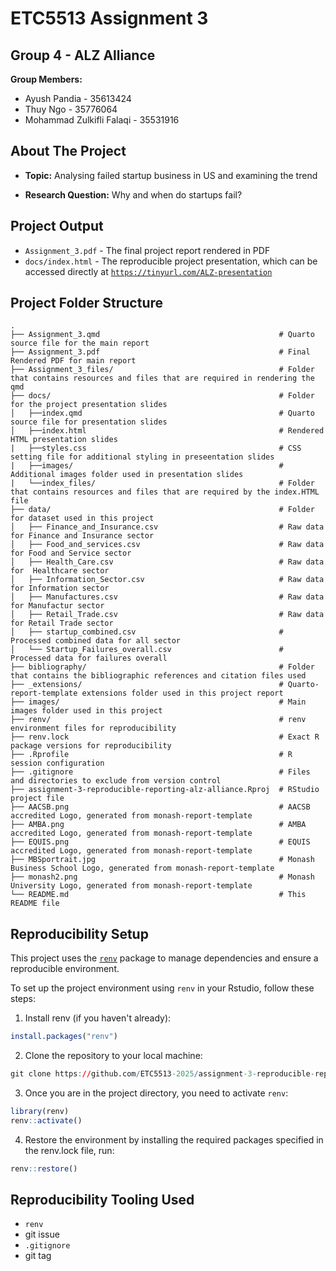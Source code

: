 # ETC5513 Assignment 3

## Group 4 - ALZ Alliance
**Group Members:**
* Ayush Pandia - 35613424
* Thuy Ngo - 35776064
* Mohammad Zulkifli Falaqi - 35531916

## About The Project  
- **Topic:** Analysing failed startup business in US and examining the trend

- **Research Question:** Why and when do startups fail?

## Project Output
- `Assignment_3.pdf` - The final project report rendered in PDF
- `docs/index.html` - The reproducible project presentation, which can be accessed directly at [`https://tinyurl.com/ALZ-presentation`](https://tinyurl.com/ALZ-presentation) 

## Project Folder Structure

```
.
├── Assignment_3.qmd                                        # Quarto source file for the main report
├── Assignment_3.pdf                                        # Final Rendered PDF for main report
├── Assignment_3_files/                                     # Folder that contains resources and files that are required in rendering the qmd 
├── docs/                                                   # Folder for the project presentation slides
│   ├──index.qmd                                            # Quarto source file for presentation slides
│   ├──index.html                                           # Rendered HTML presentation slides
|   ├──styles.css                                           # CSS setting file for additional styling in preseentation slides
|   ├──images/                                              # Additional images folder used in presentation slides
|   └──index_files/                                         # Folder that contains resources and files that are required by the index.HTML file 
├── data/                                                   # Folder for dataset used in this project
│   ├── Finance_and_Insurance.csv                           # Raw data for Finance and Insurance sector
│   ├── Food_and_services.csv                               # Raw data for Food and Service sector
│   ├── Health_Care.csv                                     # Raw data for  Healthcare sector
│   ├── Information_Sector.csv                              # Raw data for Information sector
│   ├── Manufactures.csv                                    # Raw data for Manufactur sector
│   ├── Retail_Trade.csv                                    # Raw data for Retail Trade sector
│   ├── startup_combined.csv                                # Processed combined data for all sector
│   └── Startup_Failures_overall.csv                        # Processed data for failures overall
├── bibliography/                                           # Folder that contains the bibliographic references and citation files used
├── _extensions/                                            # Quarto-report-template extensions folder used in this project report
├── images/                                                 # Main images folder used in this project
├── renv/                                                   # renv environment files for reproducibility
├── renv.lock                                               # Exact R package versions for reproducibility
├── .Rprofile                                               # R session configuration
├── .gitignore                                              # Files and directories to exclude from version control
├── assignment-3-reproducible-reporting-alz-alliance.Rproj  # RStudio project file
├── AACSB.png                                               # AACSB accredited Logo, generated from monash-report-template
├── AMBA.png                                                # AMBA accredited Logo, generated from monash-report-template
├── EQUIS.png                                               # EQUIS accredited Logo, generated from monash-report-template
├── MBSportrait.jpg                                         # Monash Business School Logo, generated from monash-report-template
├── monash2.png                                             # Monash University Logo, generated from monash-report-template
└── README.md                                               # This README file
```

## Reproducibility Setup

This project uses the [`renv`](https://rstudio.github.io/renv/) package to manage dependencies and ensure a reproducible environment. 

To set up the project environment using `renv` in your Rstudio, follow these steps:

1. Install renv (if you haven't already):
```r
install.packages("renv")
```

2. Clone the repository to your local machine:
```r
git clone https://github.com/ETC5513-2025/assignment-3-reproducible-reporting-alz-alliance.git
```

3. Once you are in the project directory, you need to activate `renv`:
```r
library(renv)
renv::activate()
```

4. Restore the environment by installing the required packages specified in the renv.lock file, run:
```r
renv::restore()
```

## Reproducibility Tooling Used

- `renv`
- git issue
- `.gitignore`
- git tag